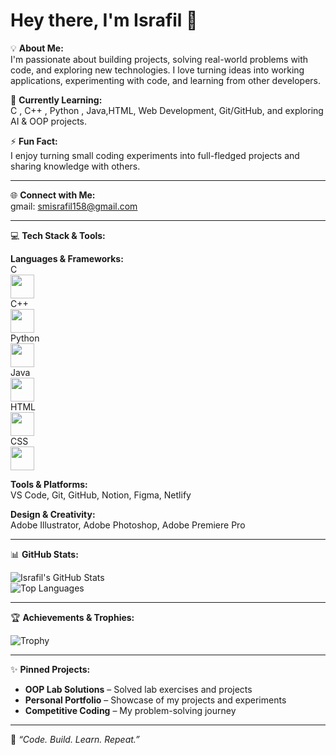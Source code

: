 # Hey there, I'm Israfil 👋

💡 **About Me:**  
I'm passionate about building projects, solving real-world problems with code, and exploring new technologies. I love turning ideas into working applications, experimenting with code, and learning from other developers.  

🌱 **Currently Learning:**  
C , C++ , Python , Java,HTML, Web Development, Git/GitHub, and exploring AI & OOP projects.  

⚡ **Fun Fact:**  
I enjoy turning small coding experiments into full-fledged projects and sharing knowledge with others.  

---

🌐 **Connect with Me:**  
gmail: smisrafil158@gmail.com

---

💻 **Tech Stack & Tools:**  

**Languages & Frameworks:**  
C       
           <img src="https://github.com/user-attachments/assets/ed658d0a-233e-4c15-9207-44d854d562b8" width="38" height="38" />  
C++     
           <img src="https://github.com/user-attachments/assets/bdad40c0-b9a0-4cd6-a55b-fc85a5ddefd0" width="38" height="38" />  
Python   
           <img src="https://github.com/user-attachments/assets/7e1097b6-9eba-451d-94d8-26be2cf85010" width="38" height="38" />  
Java    
           <img src="https://github.com/user-attachments/assets/b6d0368d-03e4-4790-bf1c-c307d7045eb8" width="38" height="38" />  
HTML    
           <img src="https://github.com/user-attachments/assets/012d7483-3ef9-481f-9dae-ee38cc81d37d" width="38" height="38" />  
CSS     
           <img src="https://github.com/user-attachments/assets/149193e2-cbf4-46b2-9781-6e5d23f4f28c" width="38" height="38" />

**Tools & Platforms:**  
VS Code, Git, GitHub, Notion, Figma, Netlify  

**Design & Creativity:**  
Adobe Illustrator, Adobe Photoshop, Adobe Premiere Pro  

---

📊 **GitHub Stats:**  

![Israfil's GitHub Stats](https://github-readme-stats.vercel.app/api?username=smisrafil&show_icons=true&theme=tokyonight&hide_border=true)  
![Top Languages](https://github-readme-stats.vercel.app/api/top-langs/?username=smisrafil&layout=compact&theme=tokyonight&hide_border=true)  

---

🏆 **Achievements & Trophies:**  

![Trophy](https://github-profile-trophy.vercel.app/?username=smisrafil&theme=tokyonight&margin-w=10)  

---

✨ **Pinned Projects:**  

- **OOP Lab Solutions** – Solved lab exercises and projects  
- **Personal Portfolio** – Showcase of my projects and experiments  
- **Competitive Coding** – My problem-solving journey  

---

🚀 *“Code. Build. Learn. Repeat.”*
